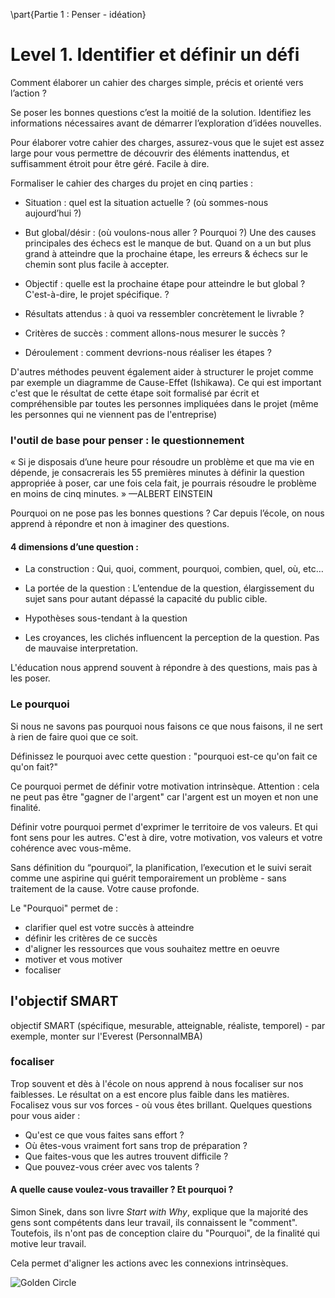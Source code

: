 \part{Partie 1 : Penser - idéation}

# Level 1. Identifier et définir un défi

Comment élaborer un cahier des charges simple, précis et orienté vers l’action ?

Se poser les bonnes questions c’est la moitié de la solution. Identifiez les informations nécessaires avant de démarrer l’exploration d’idées nouvelles. Pour élaborer votre cahier des charges, assurez-vous que le sujet est assez large pour vous permettre de découvrir des éléments inattendus, et suffisamment étroit pour être géré. Facile à dire.

Formaliser le cahier des charges du projet en cinq parties :

- Situation : quel est la situation actuelle ? (où sommes-nous aujourd’hui ?)
- But global/désir : (où voulons-nous aller ? Pourquoi ?)Une des causes principales des échecs est le manque de but. 
Quand on a un but plus grand à atteindre que la prochaine étape, les erreurs & échecs sur le chemin sont plus facile à accepter. 

- Objectif : quelle est la prochaine étape pour atteindre le but global ? C'est-à-dire, le projet spécifique. ? 
- Résultats attendus : à quoi va ressembler concrètement le livrable ?
- Critères de succès : comment allons-nous mesurer le succès ?
- Déroulement : comment devrions-nous réaliser les étapes ?

D'autres méthodes peuvent également aider à structurer le projet comme par exemple un diagramme de Cause-Effet (Ishikawa). Ce qui est important c'est que le résultat de cette étape soit formalisé par écrit et compréhensible par toutes les personnes impliquées dans le projet (même les personnes qui ne viennent pas de l'entreprise)

### l'outil de base pour penser : le questionnement 

« Si je disposais d’une heure pour résoudre un problème et que ma vie en dépende, je consacrerais les 55 premières minutes à définir la question appropriée à poser, car une fois cela fait, je pourrais résoudre le problème en moins de cinq minutes. »—ALBERT  EINSTEINPourquoi on ne pose pas les bonnes questions ? Car depuis l’école, on nous apprend à répondre et non à imaginer des questions. #### 4 dimensions d’une question : - La construction : Qui, quoi, comment, pourquoi, combien, quel, où, etc…
- La portée de la question : L’entendue de la question, élargissement du sujet sans pour autant dépassé la capacité du public cible. 
-  Hypothèses sous-tendant à la question
- 	Les croyances, les clichés influencent la perception de la question. Pas de mauvaise interpretation. 
L'éducation nous apprend souvent à répondre à des questions, mais pas à les poser.

### Le pourquoi

Si nous ne savons pas pourquoi nous faisons ce que nous faisons, il ne sert à rien de faire quoi que ce soit. 

Définissez le pourquoi avec cette question : "pourquoi est-ce qu'on fait ce qu'on fait?"

Ce pourquoi permet de définir votre motivation intrinsèque. Attention : cela ne peut pas être "gagner de l'argent" car l'argent est un moyen et non une finalité. 

Définir votre pourquoi permet d'exprimer le territoire de vos valeurs. Et qui font sens pour les autres. C'est à dire, votre motivation, vos valeurs et votre cohérence avec vous-même.  

Sans définition du “pourquoi”, la planification, l’execution et le suivi serait comme une aspirine qui guérit temporairement un problème - sans traitement de la cause. Votre cause profonde.

Le "Pourquoi" permet de : 

- clarifier quel est votre succès à atteindre
- définir les critères de ce succès
- d'aligner les ressources que vous souhaitez mettre en oeuvre
- motiver et vous motiver
- focaliser 

## l'objectif SMART

objectif SMART (spécifique, mesurable, atteignable, réaliste, temporel) - par exemple, monter sur l'Everest (PersonnalMBA)


### focaliser

Trop souvent et dès à l'école on nous apprend à nous focaliser sur nos faiblesses. Le résultat on a est encore plus faible dans les matières. Focalisez vous sur vos forces - où vous êtes brillant. Quelques questions pour vous aider : 

- Qu'est ce que vous faites sans effort ?
- Où êtes-vous vraiment fort sans trop de préparation ?
- Que faites-vous que les autres trouvent difficile ? 
- Que pouvez-vous créer avec vos talents ? 


#### A quelle cause voulez-vous travailler ? Et pourquoi ?

Simon Sinek, dans son livre *Start with Why*, explique que la majorité des gens sont compétents dans leur travail, ils connaissent le "comment". Toutefois, ils n'ont pas de conception claire du "Pourquoi", de la finalité qui motive leur travail.

Cela permet d'aligner les actions avec les connexions intrinsèques.

![Golden Circle](../contents/img/golden-circle-why.jpg)
